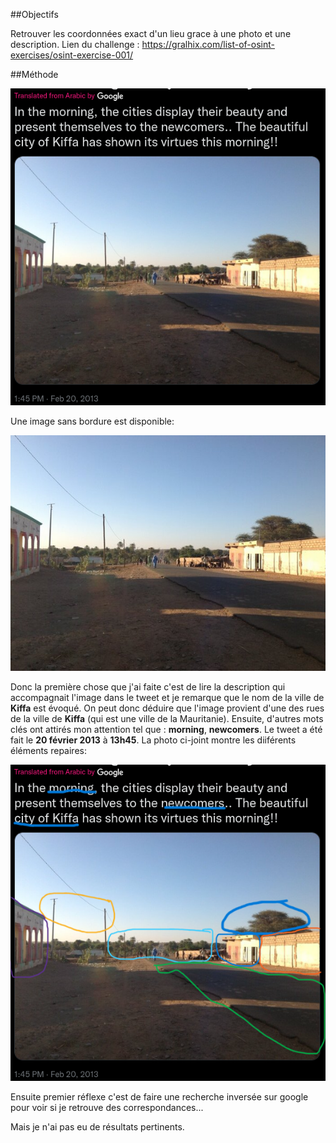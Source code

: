 ##Objectifs

Retrouver les coordonnées exact d'un lieu grace à une photo et une description.
Lien du challenge : https://gralhix.com/list-of-osint-exercises/osint-exercise-001/

##Méthode

![Kiffa](https://github.com/rozzario/Sofia-Santos-Osint-Chal-Solutions/blob/main/Exercice%20OSINT%20%23001/osintexercise001.png)

Une image sans bordure est disponible: 

![Kiffa](https://github.com/rozzario/Sofia-Santos-Osint-Chal-Solutions/blob/main/Exercice%20OSINT%20%23001/osint-exercise-001-big-picture.jpeg)

Donc la première chose que j'ai faite c'est de lire la description qui accompagnait l'image dans le tweet et je remarque que le nom de la ville de **Kiffa** est évoqué. On peut donc déduire que l'image provient d'une des rues de la ville de **Kiffa** (qui est une ville de la Mauritanie). Ensuite, d'autres mots clés ont attirés mon attention tel que : **morning**, **newcomers**. Le tweet a été fait le **20 février 2013** à **13h45**. La photo ci-joint montre les diiférents éléments repaires:

![Kiffa](https://github.com/rozzario/Sofia-Santos-Osint-Chal-Solutions/blob/main/Exercice%20OSINT%20%23001/osintexercise001..png)

Ensuite premier réflexe c'est de faire une recherche inversée sur google pour voir si je retrouve des correspondances...

Mais je n'ai pas eu de résultats pertinents.


